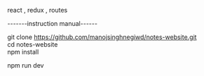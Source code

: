 react , redux , routes

-------instruction manual------

git clone https://github.com/manojsinghnegiwd/notes-website.git<br>
cd notes-website<br>
npm install<br>

npm run dev